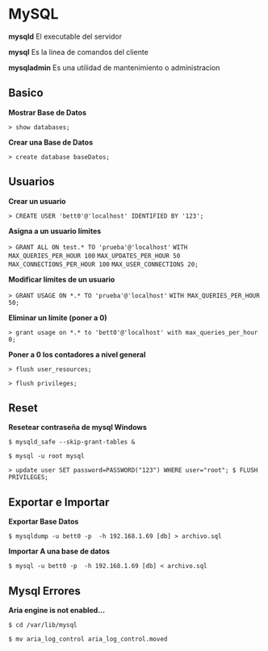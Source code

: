 # MySQL


__mysqld__ 	El executable del servidor

__mysql__	Es la linea de comandos del cliente

__mysqladmin__	Es una utilidad de mantenimiento o administracion



## Basico

__Mostrar Base de Datos__

```> show databases;```

__Crear una Base de Datos__

```> create database baseDatos;```


## Usuarios

__Crear un usuario__

```> CREATE USER 'bett0'@'localhost' IDENTIFIED BY '123';```

__Asigna a un usuario límites__

```> GRANT ALL ON test.* TO 'prueba'@'localhost'```
       ```WITH MAX_QUERIES_PER_HOUR 100```
            ```MAX_UPDATES_PER_HOUR 50```
            ```MAX_CONNECTIONS_PER_HOUR 100```
            ```MAX_USER_CONNECTIONS 20;```

__Modificar límites de un usuario__

```> GRANT USAGE ON *.* TO 'prueba'@'localhost'```
      ```WITH MAX_QUERIES_PER_HOUR 50;```


__Eliminar un límite (poner a 0)__

```> grant usage on *.* to 'bett0'@'localhost' with max_queries_per_hour 0;```

__Poner a 0 los contadores a nivel general__

```> flush user_resources;```

```> flush privileges;```



## Reset 

__Resetear contraseña de mysql Windows__

```$ mysqld_safe --skip-grant-tables &```

```$ mysql -u root mysql```

```> update user SET password=PASSWORD("123") WHERE user="root"; $ FLUSH PRIVILEGES;```



## Exportar e Importar

__Exportar Base Datos__

```$ mysqldump -u bett0 -p  -h 192.168.1.69 [db] > archivo.sql ```

__Importar A una base de datos__

```$ mysql -u bett0 -p  -h 192.168.1.69 [db] < archivo.sql```



## Mysql Errores 

__Aria engine is not enabled...__ 

```$ cd /var/lib/mysql```

```$ mv aria_log_control aria_log_control.moved```

